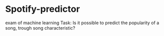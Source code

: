 # Spotify-predictor
exam of machine learning
Task: Is it possible to predict the popularity of a song, trough song characteristic?
